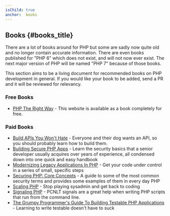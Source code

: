```yaml
---
isChild: true
anchor:  books
---
```


## Books {#books_title}

There are a lot of books around for PHP but some are sadly now quite old and no longer contain accurate information.
There are even books published for "PHP 6" which does not exist, and will not now ever exist. The next major version of
PHP will be named "PHP 7" because of those books.

This section aims to be a living document for recommended books on PHP development in general. If you would like your
book to be added, send a PR and it will be reviewed for relevancy.

### Free Books

* [PHP The Right Way](https://leanpub.com/phptherightway/) - This website is available as a book completely for free.

### Paid Books

* [Build APIs You Won't Hate](https://leanpub.com/build-apis-you-wont-hate) - Everyone and their dog wants an API,
so you should probably learn how to build them.
* [Building Secure PHP Apps](https://leanpub.com/buildingsecurephpapps) - Learn the security basics that a senior
developer usually acquires over years of experience, all condensed down into one quick and easy handbook
* [Modernizing Legacy Applications In PHP](https://leanpub.com/mlaphp) - Get your code under control in a series of
small, specific steps
* [Securing PHP: Core Concepts](https://leanpub.com/securingphp-coreconcepts) - A guide to some of the most common
security terms and provides some examples of them in every day PHP
* [Scaling PHP]( https://leanpub.com/scalingphp) - Stop playing sysadmin and get back to coding
* [Signaling PHP]( https://leanpub.com/signalingphp) - PCNLT signals are a great help when writing PHP scripts that
run from the command line.
* [The Grumpy Programmer's Guide To Building Testable PHP Applications](https://leanpub.com/grumpy-testing) - Learning
to write testable doesn't have to suck